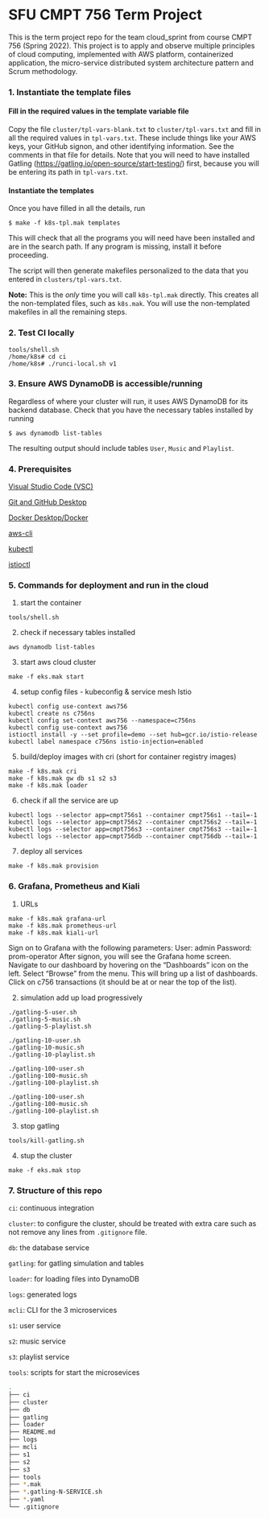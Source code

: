 # SFU CMPT 756 Term Project 

This is the term project repo for the team cloud_sprint from course CMPT 756 (Spring 2022). This project is to apply and observe multiple principles of cloud computing, implemented with AWS platform, containerized application, the micro-service distributed system architecture pattern and Scrum methodology.

### 1. Instantiate the template files

#### Fill in the required values in the template variable file

Copy the file `cluster/tpl-vars-blank.txt` to `cluster/tpl-vars.txt`
and fill in all the required values in `tpl-vars.txt`.  These include
things like your AWS keys, your GitHub signon, and other identifying
information.  See the comments in that file for details. Note that you
will need to have installed Gatling
(https://gatling.io/open-source/start-testing/) first, because you
will be entering its path in `tpl-vars.txt`.

#### Instantiate the templates

Once you have filled in all the details, run

~~~
$ make -f k8s-tpl.mak templates
~~~

This will check that all the programs you will need have been
installed and are in the search path.  If any program is missing,
install it before proceeding.

The script will then generate makefiles personalized to the data that
you entered in `clusters/tpl-vars.txt`.

**Note:** This is the *only* time you will call `k8s-tpl.mak`
directly. This creates all the non-templated files, such as
`k8s.mak`.  You will use the non-templated makefiles in all the
remaining steps.

### 2. Test CI locally
~~~
tools/shell.sh
/home/k8s# cd ci
/home/k8s# ./runci-local.sh v1
~~~
### 3. Ensure AWS DynamoDB is accessible/running

Regardless of where your cluster will run, it uses AWS DynamoDB
for its backend database. Check that you have the necessary tables
installed by running

~~~
$ aws dynamodb list-tables
~~~

The resulting output should include tables `User`, `Music` and `Playlist`.

### 4. Prerequisites
[Visual Studio Code (VSC)](https://code.visualstudio.com/)

[Git and GitHub Desktop](https://git-scm.com/book/en/v2/Getting-Started-Installing-Git)

[Docker Desktop/Docker](https://docs.docker.com/get-docker/)

[aws-cli](https://github.com/aws/aws-cli)

[kubectl](https://kubernetes.io/docs/tasks/tools/)

[istioctl](https://github.com/istio/istio/tree/master/istioctl)


### 5. Commands for deployment and run in the cloud
1. start the container
~~~
tools/shell.sh
~~~
2. check if necessary tables installed
~~~
aws dynamodb list-tables
~~~
3. start aws cloud cluster
~~~
make -f eks.mak start
~~~
4. setup config files - kubeconfig & service mesh Istio
~~~
kubectl config use-context aws756
kubectl create ns c756ns
kubectl config set-context aws756 --namespace=c756ns
kubectl config use-context aws756
istioctl install -y --set profile=demo --set hub=gcr.io/istio-release
kubectl label namespace c756ns istio-injection=enabled
~~~
5. build/deploy images with cri (short for container registry images)
~~~
make -f k8s.mak cri
make -f k8s.mak gw db s1 s2 s3
make -f k8s.mak loader
~~~
6. check if all the service are up
~~~
kubectl logs --selector app=cmpt756s1 --container cmpt756s1 --tail=-1
kubectl logs --selector app=cmpt756s2 --container cmpt756s2 --tail=-1
kubectl logs --selector app=cmpt756s3 --container cmpt756s3 --tail=-1
kubectl logs --selector app=cmpt756db --container cmpt756db --tail=-1
~~~
7. deploy all services
~~~
make -f k8s.mak provision
~~~

### 6. Grafana, Prometheus and Kiali
1. URLs
~~~
make -f k8s.mak grafana-url
make -f k8s.mak prometheus-url
make -f k8s.mak kiali-url
~~~
Sign on to Grafana with the following parameters:
User: admin
Password: prom-operator
After signon, you will see the Grafana home screen. Navigate to our dashboard by hovering on the “Dashboards” icon on the left. Select “Browse” from the menu. This will bring up a list of dashboards. Click on c756 transactions (it should be at or near the top of the list).

2. simulation
add up load progressively
~~~
./gatling-5-user.sh
./gatling-5-music.sh
./gatling-5-playlist.sh
~~~

~~~
./gatling-10-user.sh
./gatling-10-music.sh
./gatling-10-playlist.sh
~~~

~~~
./gatling-100-user.sh
./gatling-100-music.sh
./gatling-100-playlist.sh
~~~

~~~
./gatling-100-user.sh
./gatling-100-music.sh
./gatling-100-playlist.sh
~~~

3. stop gatling
~~~
tools/kill-gatling.sh
~~~

4. stup the cluster
~~~
make -f eks.mak stop
~~~

### 7. Structure of this repo

`ci`: continuous integration

`cluster`: to configure the cluster, should be treated with extra care such as not remove any lines from `.gitignore` file. 

`db`: the database service

`gatling`: for gatling simulation and tables

`loader`: for loading files into DynamoDB

`logs`: generated logs

`mcli`: CLI for the 3 microservices

`s1`: user service

`s2`: music service

`s3`: playlist service

`tools`: scripts for start the microsevices

```bash
.
├── ci
├── cluster
├── db
├── gatling
├── loader
├── README.md
├── logs
├── mcli
├── s1
├── s2
├── s3
├── tools
├── *.mak
├── *.gatling-N-SERVICE.sh
├── *.yaml
└── .gitignore
```
